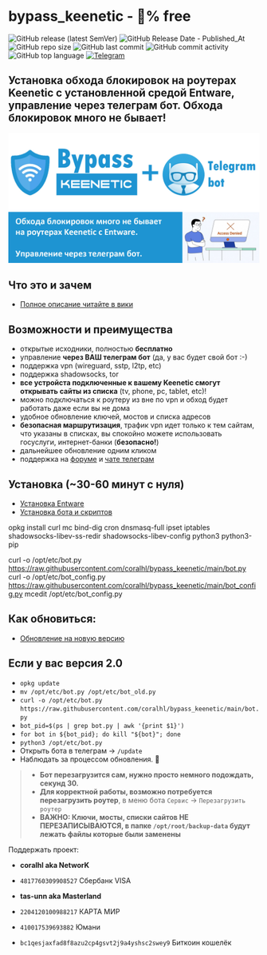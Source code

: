 # bypass_keenetic - 💯% free
![GitHub release (latest SemVer)](https://img.shields.io/github/v/release/coralhl/bypass_keenetic)
![GitHub Release Date - Published_At](https://img.shields.io/github/release-date/coralhl/bypass_keenetic)
![GitHub repo size](https://img.shields.io/github/repo-size/coralhl/bypass_keenetic)
![GitHub last commit](https://img.shields.io/github/last-commit/coralhl/bypass_keenetic)
![GitHub commit activity](https://img.shields.io/github/commit-activity/y/coralhl/bypass_keenetic)
![GitHub top language](https://img.shields.io/github/languages/top/coralhl/bypass_keenetic)
<a href="https://t.me/bypass_keenetic">![Telegram](https://img.shields.io/badge/bypass_keenetic--black?style=social&logo=telegram&logoColor=blue)</a>

## Установка обхода блокировок на роутерах Keenetic с установленной средой Entware, управление через телеграм бот. Обхода блокировок много не бывает! 

![](bypass_keenetic.jpg)

## Что это и зачем
- [Полное описание читайте в вики](https://github.com/coralhl/bypass_keenetic/wiki)

## Возможности и преимущества
- открытые исходники, полностью **бесплатно**
- управление **через ВАШ телеграм бот** (да, у вас будет свой бот :-)
- поддержка vpn (wireguard, sstp, l2tp, etc)
- поддержка shadowsocks, tor
- **все устройста подключенные к вашему Keenetic смогут открывать сайты из списка** (tv, phone, pc, tablet, etc)!
- можно подключаться к роутеру из вне по vpn и обход будет работать даже если вы не дома
- удобное обновление ключей, мостов и списка адресов
- **безопасная маршрутизация**, трафик vpn идет только к тем сайтам, что указаны в списках, вы спокойно можете использовать госуслуги, интернет-банки (**безопасно!**)
- дальнейшее обновление одним кликом
- поддержка на [форуме](https://forum.keenetic.com/topic/14672-%D0%BE%D0%B1%D1%85%D0%BE%D0%B4%D0%B0-%D0%B1%D0%BB%D0%BE%D0%BA%D0%B8%D1%80%D0%BE%D0%B2%D0%BE%D0%BA-%D0%BC%D0%BD%D0%BE%D0%B3%D0%BE-%D0%BD%D0%B5-%D0%B1%D1%8B%D0%B2%D0%B0%D0%B5%D1%82) и [чате телеграм](https://t.me/bypass_keenetic)

## Установка (~30-60 минут с нуля)
- [Установка Entware](https://github.com/coralhl/bypass_keenetic/wiki/Install-Entware-and-Preparation)
- [Установка бота и скриптов](https://github.com/coralhl/bypass_keenetic/wiki/Install-bot-and-scripts)

opkg install curl mc bind-dig cron dnsmasq-full ipset iptables shadowsocks-libev-ss-redir shadowsocks-libev-config python3 python3-pip

curl -o /opt/etc/bot.py https://raw.githubusercontent.com/coralhl/bypass_keenetic/main/bot.py
curl -o /opt/etc/bot_config.py https://raw.githubusercontent.com/coralhl/bypass_keenetic/main/bot_config.py
mcedit /opt/etc/bot_config.py

## Как обновиться:
- [Обновление на новую версию](https://github.com/coralhl/bypass_keenetic/wiki/Update-bot-and-scripts)

## Если у вас версия 2.0
* `opkg update`
* `mv /opt/etc/bot.py /opt/etc/bot_old.py`
* `curl -o /opt/etc/bot.py https://raw.githubusercontent.com/coralhl/bypass_keenetic/main/bot.py`
* `bot_pid=$(ps | grep bot.py | awk '{print $1}')`
* `for bot in ${bot_pid}; do kill "${bot}"; done`
* `python3 /opt/etc/bot.py`
* Открыть бота в телеграм -> `/update`
* Наблюдать за процессом обновления. 🔭

> * **Бот перезагрузится сам, нужно просто немного подождать, секунд 30.**
> * **Для корректной работы, возможно потребуется перезагрузить роутер**, в меню бота `Сервис` -> `Перезагрузить роутер`
> * **ВАЖНО: Ключи, мосты, списки сайтов НЕ ПЕРЕЗАПИСЫВАЮТСЯ, в папке `/opt/root/backup-data` будут лежать файлы которые были заменены**

<!--
Полное описание:
https://habr.com/ru/post/669314/
-->

Поддержать проект:
* **coralhl aka NetworK**
* `4817760309908527` Сбербанк VISA

* **tas-unn aka Masterland**
* `2204120100988217` КАРТА МИР 
* `410017539693882` Юмани 
* `bc1qesjaxfad8f8azu2cp4gsvt2j9a4yshsc2swey9` Биткоин кошелёк
